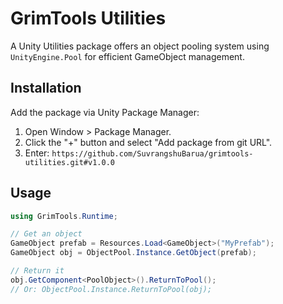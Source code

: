 # GrimTools Utilities

A Unity Utilities package offers an object pooling system using `UnityEngine.Pool` for efficient GameObject management.

## Installation

Add the package via Unity Package Manager:

1. Open Window > Package Manager.
2. Click the "+" button and select "Add package from git URL".
3. Enter: `https://github.com/SuvrangshuBarua/grimtools-utilities.git#v1.0.0`

## Usage

```csharp
using GrimTools.Runtime;

// Get an object
GameObject prefab = Resources.Load<GameObject>("MyPrefab");
GameObject obj = ObjectPool.Instance.GetObject(prefab);

// Return it
obj.GetComponent<PoolObject>().ReturnToPool();
// Or: ObjectPool.Instance.ReturnToPool(obj);
